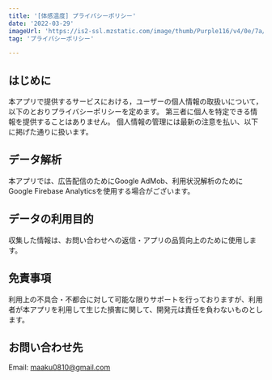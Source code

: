 ```yaml
---
title: '[体感温度] プライバシーポリシー'
date: '2022-03-29'
imageUrl: 'https://is2-ssl.mzstatic.com/image/thumb/Purple116/v4/0e/7a/98/0e7a9872-152c-f7e4-7ba6-82c7b0465c43/AppIcon-0-0-1x_U007emarketing-0-0-0-7-0-0-P3-0-0-0-GLES2_U002c0-512MB-85-220-0-0.png/540x540bb.jpg'
tag: 'プライバシーポリシー'

---
```


## はじめに

本アプリで提供するサービスにおける，ユーザーの個人情報の取扱いについて，以下のとおりプライバシーポリシーを定めます。
第三者に個人を特定できる情報を提供することはありません。
個人情報の管理には最新の注意を払い、以下に掲げた通りに扱います。

## データ解析
本アプリでは、広告配信のためにGoogle AdMob、利用状況解析のためにGoogle Firebase Analyticsを使用する場合がございます。

## データの利用目的
収集した情報は、お問い合わせへの返信・アプリの品質向上のために使用します。
 
## 免責事項
利用上の不具合・不都合に対して可能な限りサポートを行っておりますが、利用者が本アプリを利用して生じた損害に関して、開発元は責任を負わないものとします。

## お問い合わせ先
Email: maaku0810@gmail.com